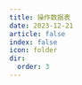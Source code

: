 ```yaml
---
title: 操作数据表
date: 2023-12-21
article: false
index: false
icon: folder
dir:
  order: 3
---
```


<Catalog />
